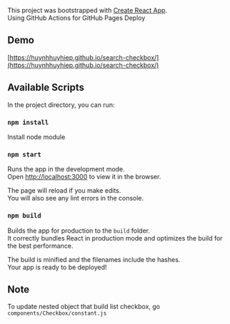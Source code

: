 This project was bootstrapped with [Create React App](https://github.com/facebook/create-react-app). <br />
Using GitHub Actions for GitHub Pages Deploy

## Demo
[https://huynhhuyhiep.github.io/search-checkbox/](https://huynhhuyhiep.github.io/search-checkbox/)

## Available Scripts

In the project directory, you can run:
### `npm install`
Install node module

### `npm start`

Runs the app in the development mode.<br />
Open [http://localhost:3000](http://localhost:3000) to view it in the browser.

The page will reload if you make edits.<br />
You will also see any lint errors in the console.

### `npm build`

Builds the app for production to the `build` folder.<br />
It correctly bundles React in production mode and optimizes the build for the best performance.

The build is minified and the filenames include the hashes.<br />
Your app is ready to be deployed!

## Note
To update nested object that build list checkbox, go `components/Checkbox/constant.js`
